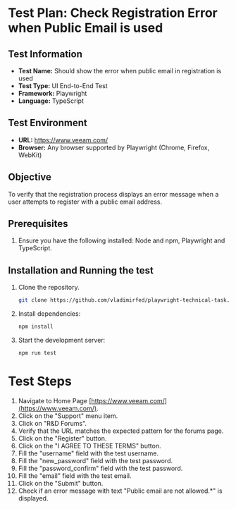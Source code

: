 # Test Plan: Check Registration Error when Public Email is used

## Test Information
- **Test Name:** Should show the error when public email in registration is used
- **Test Type:** UI End-to-End Test
- **Framework:** Playwright
- **Language:** TypeScript

## Test Environment
- **URL:** https://www.veeam.com/
- **Browser:** Any browser supported by Playwright (Chrome, Firefox, WebKit)

## Objective
To verify that the registration process displays an error message when a user attempts to register with a public email address.

## Prerequisites
1. Ensure you have the following installed: Node and npm, Playwright and TypeScript.

## Installation and Running the test
1. Clone the repository.
   ```bash
   git clone https://github.com/vladimirfed/playwright-technical-task.git

2. Install dependencies:
   ```bash
   npm install

3. Start the development server:
   ```bash
   npm run test

# Test Steps

1. Navigate to Home Page [https://www.veeam.com/](https://www.veeam.com/).
2. Click on the "Support" menu item.
3. Click on "R&D Forums".
4. Verify that the URL matches the expected pattern for the forums page.
5. Click on the "Register" button.
6. Click on the "I AGREE TO THESE TERMS" button.
7. Fill the "username" field with the test username.
8. Fill the "new_password" field with the test password.
9. Fill the "password_confirm" field with the test password.
10. Fill the "email" field with the test email.
11. Click on the "Submit" button.
12. Check if an error message with text "Public email are not allowed.*" is displayed.
